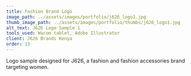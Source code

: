 ```yaml
---
title: Fashion Brand Logo
image_path: ../assets/images/portfolio/j626_logo1.jpg
thumb_image_path: ../assets/images/portfolio/thumbs/j626_logo1.jpg
alt_text: J626 Logo Sample 1
tools_used: Wacom tablet, Adobe Illustrator
client: J626 Brands Kenya
order: 13
---
```

Logo sample designed for J626, a fashion and fashion accessories brand targeting women.
